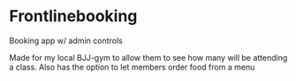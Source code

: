 # Frontlinebooking
Booking app w/ admin controls

Made for my local BJJ-gym to allow them to see how many will be attending a class. Also has the option to let members order food from a menu
